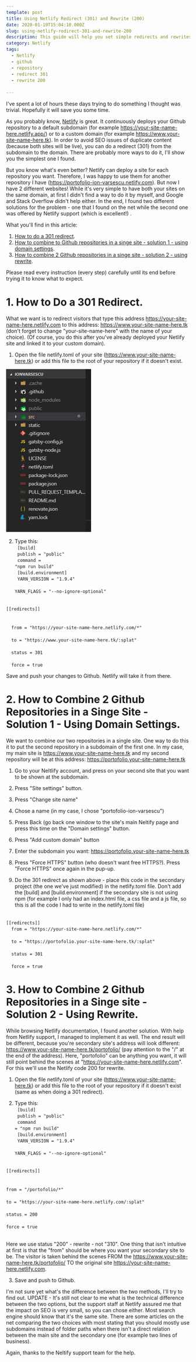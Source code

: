```yaml
---
template: post
title: Using Netlify Redirect (301) and Rewrite (200)
date: 2020-01-19T15:04:10.000Z
slug: using-netlify-redirect-301-and-rewrite-200
description: This guide will help you set simple redirects and rewrites in Netlify in a few simple scenarios.
category: Netlify
tags:
  - Netlify
  - github
  - repository
  - redirect 301
  - rewrite 200

---
```



I've spent a lot of hours these days trying to do something I thought was trivial. Hopefully it will save you some time.

As you probably know, <a href="https://www.netlify.com/" target="_blank">Netlify</a>
 is great. It continuously deploys your Github repository to a default subdomain (for example https://your-site-name-here.netlify.app/) or to a custom domain (for example <a href="https://www.your-site-name-here.tk" target="_blank">https://www.your-site-name-here.tk)</a>. In order to avoid SEO issues of duplicate content (because both sites will be live), you can do a redirect (301) from the subdomain to the domain. There are probably more ways to do it, I'll show you the simplest one I found.

But you know what's even better? Netlify can deploy a site for each repository you want. Therefore, I was happy to use them for another repository I have (https://portofolio-ion-varsescu.netlify.com). But now I have 2 different websites! While it's very simple to have both your sites on the same domain, at first I didn't find a way to do it by myself, and Google and Stack Overflow didn't help either. In the end, I found two different solutions for the problem - one that I found on the net while the second one was offered by Netlify support (which is excellent!) .

What you'll find in this article:
 1. [How to do a 301 redirect](#1-how-to-do-a-301-redirect).
 2. [How to combine to Github repositories in a singe site - solution 1 - using domain settings](#2-how-to-combine-2-github-repositories-in-a-singe-site-solution-1-using-domain-settings).
 3. [How to combine 2 Github repositories in a singe site - solution 2 - using rewrite](#3-how-to-combine-2-github-repositories-in-a-singe-site-solution-2-Using-Rewrite).

Please read every instruction (every step) carefully until its end before trying it to know what to expect. 

# 1. How to Do a 301 Redirect.
What we want is to redirect visitors that type this address  https://your-site-name-here.netlify.com to this address: https://www.your-site-name-here.tk
(don't forget to change "your-site-name-here" with the name of your choice).
(Of course, you do this after you've already deployed your Netlify site and linked it to your custom domain).

1. Open the file netlify.toml of your site (https://www.your-site-name-here.tk) or add this file to the root of your repository if it doesn't exist.

![netlify.toml in the root](folder-structure-for-toml-file.PNG "Put netlify.toml at the root of you main site repo")

2. Type this:
<code><br>
[build]<br>
  publish = "public"<br>
  command = "npm run build"<br>
[build.environment]<br>
  YARN_VERSION = "1.9.4"<br>
  YARN_FLAGS = "--no-ignore-optional"
</code><br>
<code>
[[redirects]]<br>
</code>
<code>
  from = "https://your-site-name-here.netlify.com/*"<br>
  to = "https://www.your-site-name-here.tk/:splat"<br>
  status = 301<br>
  force = true
</code>


Save and push your changes to Github. Netlify will take it from there.



# 2. How to Combine 2 Github Repositories in a Singe Site - Solution 1 - Using Domain Settings.

We want to combine our two repositories in a single site. One way to do this it to put the second repository in a subdomain of the first one.
In my case, my main site is https://www.your-site-name-here.tk and my second repository will be at this address: https://portofolio.your-site-name-here.tk

1. Go to your Neltlify account, and press on your second site that you want to be shown at the subdomain. 

2. Press "Site settings" button.

3. Press "Change site name"

4. Chose a name (in my case, I chose "portofolio-ion-varsescu")

5. Press Back (go back one window to the site's main Neltify page and press this time on the "Domain settings" button.

6. Press "Add custom domain" button

7. Enter the subdomain you want:
https://portofolio.your-site-name-here.tk

8. Press "Force HTTPS" button (who doesn't want free HTTPS?). Press "Force HTTPS" once again in the pup-up.

9. Do the 301 redirect as shown above - place this code in the secondary project (the one we've just modified) in the netlify.toml file.
Don't add the [build] and [build.environment] if the secondary site is not using npm (for example I only had an index.html file, a css file and a js file, so this is all the code
I had to write in the netlify.toml file)

<code>
[[redirects]]
  from = "https://your-site-name-here.netlify.com/*"<br>
  to = "https://portofolio.your-site-name-here.tk/:splat"<br>
  status = 301<br>
  force = true
</code>

# 3. How to Combine 2 Github Repositories in a Singe site - Solution 2 - Using Rewrite.

While browsing Netlify documentation, I found another solution. With help from Netlify support, I managed to implement it as well. The end result will be different, because you're secondary site's address will look different:
https://www.your-site-name-here.tk/portofolio/  (pay attention to the "/" at the end of the address).
Here, "portofolio" can be anything you want, it will still point behind the scenes at "https://your-site-name-here.netlify.com".
For this we'll use the Netlify code 200 for rewrite.

1. Open the file netlify.toml of your site (https://www.your-site-name-here.tk) or add this file to the root of your repository if it doesn't exist (same as when doing a 301 redirect).

2. Type this:
<code><br>
[build]<br>
publish = "public"<br>
command = "npm run build"<br>
[build.environment]<br>
YARN_VERSION = "1.9.4"<br>
YARN_FLAGS = "--no-ignore-optional"
</code><br>
<code>
[[redirects]]<br>
</code>
<code>
from = "/portofolio/*"<br>
to = "https://your-site-name-here.netlify.com/:splat"<br>
status = 200<br>
force = true<br>
</code>

Here we use status "200" - rewrite - not "310". One thing that isn't intuitive at first is that the "from" should be where you want your secondary site to be. The visitor is taken behind the scenes FROM the https://www.your-site-name-here.tk/portofolio/ TO the original site https://your-site-name-here.netlify.com.

3. Save and push to Github.


I'm not sure yet what's the difference between the two methods, I'll try to find out.
UPDATE - It's still not clear to me what is the technical difference between the two options, but the support staff at Netlify assured me that the impact on SEO is very small, so you can chose either.
Most search engine should know that it's the same site.
There are some articles on the net comparing the two choices with most stating that you should mostly use subdomains instead of folder paths when there isn't a direct relation between the main site
and the secondary one (for example two lines of business).

Again, thanks to the Neltify support team for the help.
